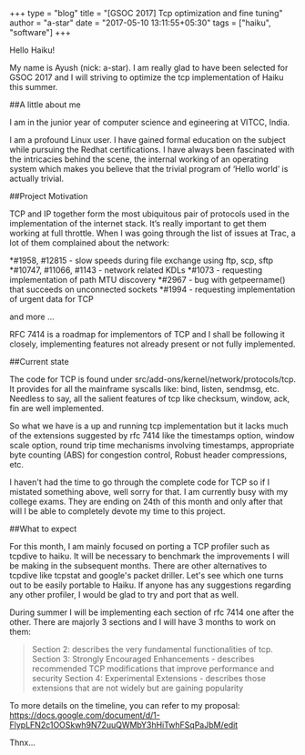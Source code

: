 +++
type = "blog"
title = "[GSOC 2017] Tcp optimization and fine tuning"
author = "a-star"
date = "2017-05-10 13:11:55+05:30"
tags = ["haiku", "software"]
+++

Hello Haiku!

My name is Ayush (nick: a-star). I am really glad to have been selected for GSOC 2017 and I will striving to optimize the tcp implementation of Haiku this summer.

##A little about me

I am in the junior year of computer science and egineering at VITCC, India.

I am a profound Linux user. I have gained formal education on the subject while pursuing the Redhat certifications. I have always been fascinated with the intricacies behind the scene, the internal working of an operating system which makes you believe that the trivial program of ‘Hello world’ is actually trivial.

##Project Motivation

TCP and IP together form the most ubiquitous pair of protocols used in the implementation of the internet stack. It’s really important to get them working at full throttle. When I was going through the list of issues at Trac, a lot of them complained about the network:

*#1958, #12815 - slow speeds during file exchange using ftp, scp, sftp
*#10747, #11066, #1143 - network related KDLs
*#1073 - requesting implementation of path MTU discovery 
*#2967 - bug with getpeername() that succeeds on unconnected sockets 
*#1994 - requesting implementation of urgent data for TCP 

and more ...

RFC 7414 is a roadmap for implementors of TCP and I shall be following it closely, implementing features not already present or not fully implemented.

##Current state

The code for TCP is found under src/add-ons/kernel/network/protocols/tcp. It provides for all the mainframe syscalls like: bind, listen, sendmsg, etc. Needless to say, all the salient features of tcp like checksum, window, ack, fin are well implemented.

So what we have is a up and running tcp implementation but it lacks much of the extensions suggested by rfc 7414 like the timestamps option, window scale option, round trip time mechanisms involving timestamps, appropriate byte counting (ABS) for congestion control, Robust header compressions, etc.

I haven't had the time to go through the complete code for TCP so if I mistated something above, well sorry for that. I am currently busy with my college exams. They are ending on 24th of this month and only after that will I be able to completely devote my time to this project.

##What to expect

For this month, I am mainly focused on porting a TCP profiler such as tcpdive to haiku. It will be necessary to benchmark the improvements I will be making in the subsequent months. There are other alternatives to tcpdive like tcpstat and google's packet driller. Let's see which one turns out to be easily portable to Haiku. If anyone has any suggestions regarding any other profiler, I would be glad to try and port that as well.

During summer I will be implementing each section of rfc 7414 one after the other. There are majorly 3 sections and I will have 3 months to work on them:

>Section 2: describes the very fundamental functionalities of tcp.
>Section 3: Strongly Encouraged Enhancements - describes recommended TCP modifications that improve performance and security
>Section 4: Experimental Extensions - describes those extensions that are not widely but are gaining popularity

To more details on the timeline, you can refer to my proposal:
https://docs.google.com/document/d/1-FlypLFN2c1OOSkwh9N72uuQWMbY3hHiTwhFSqPaJbM/edit

Thnx...
